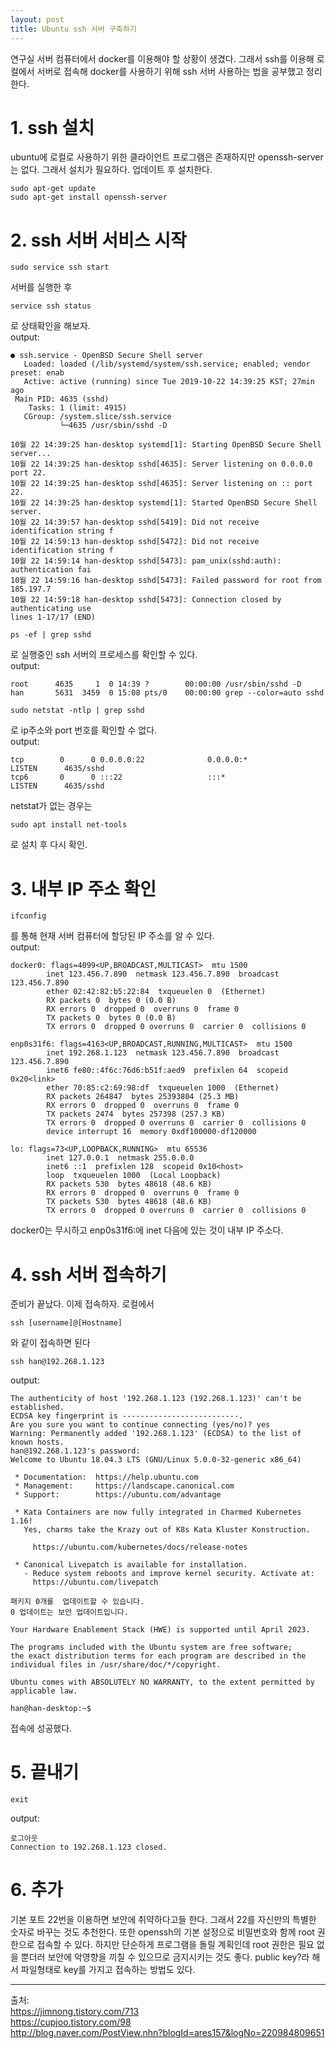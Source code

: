 ```yaml
---
layout: post
title: Ubuntu ssh 서버 구축하기
---
```


연구실 서버 컴퓨터에서 docker를 이용해야 할 상황이 생겼다. 그래서 ssh를 이용해 로컬에서 서버로 접속해 docker를 사용하기 위해 ssh 서버 사용하는 법을 공부했고 정리한다.

# 1. ssh 설치

ubuntu에 로컬로 사용하기 위한 클라이언트 프로그램은 존재하지만 openssh-server는 없다. 그래서 설치가 필요하다. 업데이트 후 설치한다.

```
sudo apt-get update
sudo apt-get install openssh-server
```

# 2. ssh 서버 서비스 시작

```
sudo service ssh start
```
서버를 실행한 후 
```
service ssh status
```
로 상태확인을 해보자.  
output:
```
● ssh.service - OpenBSD Secure Shell server
   Loaded: loaded (/lib/systemd/system/ssh.service; enabled; vendor preset: enab
   Active: active (running) since Tue 2019-10-22 14:39:25 KST; 27min ago
 Main PID: 4635 (sshd)
    Tasks: 1 (limit: 4915)
   CGroup: /system.slice/ssh.service
           └─4635 /usr/sbin/sshd -D

10월 22 14:39:25 han-desktop systemd[1]: Starting OpenBSD Secure Shell server...
10월 22 14:39:25 han-desktop sshd[4635]: Server listening on 0.0.0.0 port 22.
10월 22 14:39:25 han-desktop sshd[4635]: Server listening on :: port 22.
10월 22 14:39:25 han-desktop systemd[1]: Started OpenBSD Secure Shell server.
10월 22 14:39:57 han-desktop sshd[5419]: Did not receive identification string f
10월 22 14:59:13 han-desktop sshd[5472]: Did not receive identification string f
10월 22 14:59:14 han-desktop sshd[5473]: pam_unix(sshd:auth): authentication fai
10월 22 14:59:16 han-desktop sshd[5473]: Failed password for root from 185.197.7
10월 22 14:59:18 han-desktop sshd[5473]: Connection closed by authenticating use
lines 1-17/17 (END)
```
```
ps -ef | grep sshd
```
로 실행중인 ssh 서버의 프로세스를 확인할 수 있다.  
output:
```
root      4635     1  0 14:39 ?        00:00:00 /usr/sbin/sshd -D
han       5631  3459  0 15:08 pts/0    00:00:00 grep --color=auto sshd
```

```
sudo netstat -ntlp | grep sshd
```
로 ip주소와 port 번호를 확인할 수 없다.  
output:
```
tcp        0      0 0.0.0.0:22              0.0.0.0:*               LISTEN      4635/sshd           
tcp6       0      0 :::22                   :::*                    LISTEN      4635/sshd
```
netstat가 없는 경우는
```
sudo apt install net-tools
```
로 설치 후 다시 확인.

# 3. 내부 IP 주소 확인

```
ifconfig
```
를 통해 현재 서버 컴퓨터에 할당된 IP 주소를 알 수 있다.  
output:
```
docker0: flags=4099<UP,BROADCAST,MULTICAST>  mtu 1500
        inet 123.456.7.890  netmask 123.456.7.890  broadcast 123.456.7.890
        ether 02:42:82:b5:22:84  txqueuelen 0  (Ethernet)
        RX packets 0  bytes 0 (0.0 B)
        RX errors 0  dropped 0  overruns 0  frame 0
        TX packets 0  bytes 0 (0.0 B)
        TX errors 0  dropped 0 overruns 0  carrier 0  collisions 0

enp0s31f6: flags=4163<UP,BROADCAST,RUNNING,MULTICAST>  mtu 1500
        inet 192.268.1.123  netmask 123.456.7.890  broadcast 123.456.7.890
        inet6 fe80::4f6c:76d6:b51f:aed9  prefixlen 64  scopeid 0x20<link>
        ether 70:85:c2:69:98:df  txqueuelen 1000  (Ethernet)
        RX packets 264847  bytes 25393804 (25.3 MB)
        RX errors 0  dropped 0  overruns 0  frame 0
        TX packets 2474  bytes 257398 (257.3 KB)
        TX errors 0  dropped 0 overruns 0  carrier 0  collisions 0
        device interrupt 16  memory 0xdf100000-df120000  

lo: flags=73<UP,LOOPBACK,RUNNING>  mtu 65536
        inet 127.0.0.1  netmask 255.0.0.0
        inet6 ::1  prefixlen 128  scopeid 0x10<host>
        loop  txqueuelen 1000  (Local Loopback)
        RX packets 530  bytes 48618 (48.6 KB)
        RX errors 0  dropped 0  overruns 0  frame 0
        TX packets 530  bytes 48618 (48.6 KB)
        TX errors 0  dropped 0 overruns 0  carrier 0  collisions 0
```

docker0는 무시하고 enp0s31f6:에 inet 다음에 있는 것이 내부 IP 주소다.

# 4. ssh 서버 접속하기

준비가 끝났다. 이제 접속하자. 로컬에서 
```
ssh [username]@[Hostname]
```
와 같이 접속하면 된다
```
ssh han@192.268.1.123
```
output:
```
The authenticity of host '192.268.1.123 (192.268.1.123)' can't be established.
ECDSA key fingerprint is --------------------------.
Are you sure you want to continue connecting (yes/no)? yes
Warning: Permanently added '192.268.1.123' (ECDSA) to the list of known hosts.
han@192.268.1.123's password: 
Welcome to Ubuntu 18.04.3 LTS (GNU/Linux 5.0.0-32-generic x86_64)

 * Documentation:  https://help.ubuntu.com
 * Management:     https://landscape.canonical.com
 * Support:        https://ubuntu.com/advantage

 * Kata Containers are now fully integrated in Charmed Kubernetes 1.16!
   Yes, charms take the Krazy out of K8s Kata Kluster Konstruction.

     https://ubuntu.com/kubernetes/docs/release-notes

 * Canonical Livepatch is available for installation.
   - Reduce system reboots and improve kernel security. Activate at:
     https://ubuntu.com/livepatch

패키지 0개를  업데이트할 수 있습니다.
0 업데이트는 보안 업데이트입니다.

Your Hardware Enablement Stack (HWE) is supported until April 2023.

The programs included with the Ubuntu system are free software;
the exact distribution terms for each program are described in the
individual files in /usr/share/doc/*/copyright.

Ubuntu comes with ABSOLUTELY NO WARRANTY, to the extent permitted by
applicable law.

han@han-desktop:~$ 
```
접속에 성공했다.

# 5. 끝내기
```
exit
```
output:
```
로그아웃
Connection to 192.268.1.123 closed.
```

# 6. 추가

기본 포트 22번을 이용하면 보안에 취약하다고들 한다.
그래서 22를 자신만의 특별한 숫자로 바꾸는 것도 추천한다.
또한 openssh의 기본 설정으로 비밀번호와 함께 root 권한으로 접속할 수 있다.
하지만 단순하게 프로그램을 돌릴 계획인데 root 권한은 필요 없을 뿐더러 보안에 악영향을 끼칠 수 있으므로 금지시키는 것도 좋다.
public key?라 해서 파일형태로 key를 가지고 접속하는 방법도 있다.

---
출처:  
<https://jimnong.tistory.com/713>  
<https://cupjoo.tistory.com/98>  
<http://blog.naver.com/PostView.nhn?blogId=ares157&logNo=220984809651>